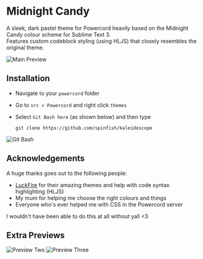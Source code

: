 # Midnight Candy
A sleek, dark pastel theme for Powercord heavily based on the Midnight Candy colour scheme for Sublime Text 3.<br>
Features custom codeblock styling (using HLJS) that closely resembles the original theme.

![Main Preview](https://media.discordapp.net/attachments/678012423067926539/837311603954941962/midnight_candy_main_preview.png)

## Installation

- Navigate to your `powercord` folder
- Go to `src > Powercord` and right click `themes`
- Select `Git Bash here` (as shown below) and then type

    ```shell
    git clone https://github.com/spinfish/kaleidoscope
    ```

![Git Bash](https://media.discordapp.net/attachments/678012423067926539/835658793253470308/git_bash_here.png)

## Acknowledgements

A huge thanks goes out to the following people:

- [LuckFire](https://github.com/LuckFire) for their amazing themes and help with code syntax highlighting (HLJS)
- My mum for helping me choose the right colours and things
- Everyone who's ever helped me with CSS in the Powercord server

I wouldn't have been able to do this at all without yall <3

## Extra Previews

![Preview Two](https://media.discordapp.net/attachments/678012423067926539/837312429749829713/midnight_candy_preview_two.png)
![Preview Three](https://media.discordapp.net/attachments/678012423067926539/837312453544902706/midnight_candy_preview_three.png)